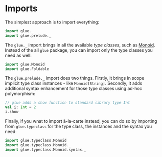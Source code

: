# Imports

The simplest approach is to import everything:

```scala
import glue._
import glue.prelude._
```

The `glue._` import brings in all the available *type classes*, such as [Monoid](./typeclasses/Monoid.md). Instead of the all `glue` package, you can import only the type classes you need as well:

```scala
import glue.Monoid
import glue.Foldable
```

The `glue.prelude._` import does two things. Firstly, it brings in scope implicit type class instances - like `Monoid[String]`. Secondly, it adds additional syntax enhancement for those type classes using ad-hoc polymorphism:

```scala
// glue adds a show function to standard library type Int
val i: Int = 2
i.show
```

Finally, if you wnat to import à-la-carte instead, you can do so by importing from `glue.typeclass` for the type class, the instances and the syntax you need:

```scala
import glue.typeclass.Monoid
import glue.typeclass.Monoid._
import glue.typeclass.Monoid.syntax._
```

